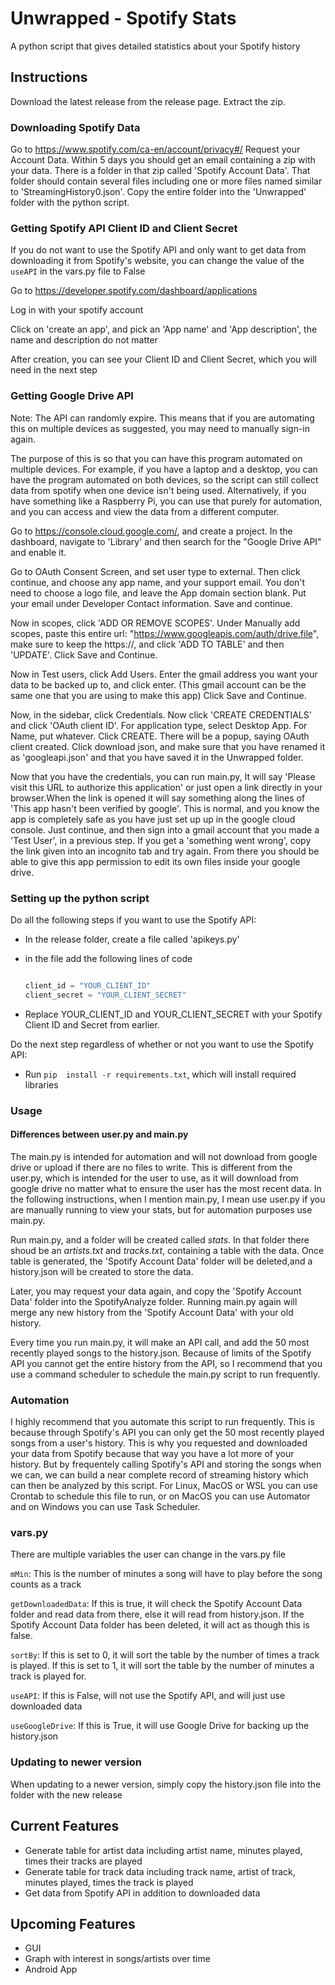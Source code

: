 # Unwrapped - Spotify Stats

A python script that gives detailed statistics about your Spotify history

## Instructions

Download the latest release from the release page.
Extract the zip.

### Downloading Spotify Data

Go to https://www.spotify.com/ca-en/account/privacy#/
Request your Account Data. Within 5 days you should get an email containing a zip with your data. 
There is a folder in that zip called 'Spotify Account Data'. That folder should contain several files including one or more files named similar to 'StreamingHistory0.json'. 
Copy the entire folder into the 'Unwrapped' folder with the python script. 

### Getting Spotify API Client ID and Client Secret

If you do not want to use the Spotify API and only want to get data from downloading it from Spotify's website, you can change the value of the ``useAPI`` in the vars.py file to False


Go to https://developer.spotify.com/dashboard/applications

Log in with your spotify account

Click on 'create an app', and pick an 'App name' and 'App description', the name and description do not matter

After creation, you can see your Client ID and Client Secret, which you will need in the next step

### Getting Google Drive API

Note: The API can randomly expire. This means that if you are automating this on multiple devices as suggested, you may need to manually sign-in again. 

The purpose of this is so that you can have this program automated on multiple devices. For example, if you have a laptop and a desktop, you can have the program automated on both devices, so the script can still collect data from spotify when one device isn't being used. Alternatively, if you have something like a Raspberry Pi, you can use that purely for automation, and you can access and view the data from a different computer. 

Go to https://console.cloud.google.com/, and create a project. In the dashboard, navigate to 'Library' and then search for the "Google Drive API" and enable it. 

Go to OAuth Consent Screen, and set user type to external. Then click continue, and choose any app name, and your support email. You don't need to choose a logo file, and leave the App domain section blank. Put your email under Developer Contact information. Save and continue.

Now in scopes, click 'ADD OR REMOVE SCOPES'. Under Manually add scopes, paste this entire url: "https://www.googleapis.com/auth/drive.file", make sure to keep the https://, and click 'ADD TO TABLE' and then 'UPDATE'. Click Save and Continue. 

Now in Test users, click Add Users. Enter the gmail address you want your data to be backed up to, and click enter. (This gmail account can be the same one that you are using to make this app) Click Save and Continue. 

Now, in the sidebar, click Credentials. Now click 'CREATE CREDENTIALS' and click 'OAuth client ID'. For application type, select Desktop App. For Name, put whatever. Click CREATE. There will be a popup, saying OAuth client created. Click download json, and make sure that you have renamed it as 'googleapi.json' and that you have saved it in the Unwrapped folder. 


Now that you have the credentials, you can run main.py, It will say 'Please visit this URL to authorize this application' or just open a link directly in your browser.When the link is opened it will say something along the lines of 'This app hasn't been verified by google'. This is normal, and you know the app is completely safe as you have just set up up in the google cloud console. Just continue, and then sign into a gmail account that you made a 'Test User', in a previous step. If you get a 'something went wrong', copy the link given into an incognito tab and try again. From there you should be able to give this app permission to edit its own files inside your google drive. 

### Setting up the python script

Do all the following steps if you want to use the Spotify API:

- In the release folder, create a file called 'apikeys.py'

- in the file add the following lines of code

    ```python

    client_id = "YOUR_CLIENT_ID"
    client_secret = "YOUR_CLIENT_SECRET"

    ```

- Replace YOUR_CLIENT_ID and YOUR_CLIENT_SECRET with your Spotify Client ID and Secret from earlier. 

Do the next step regardless of whether or not you want to use the Spotify API:

- Run ``pip  install -r requirements.txt``, which will install required libraries


### Usage

#### Differences between user.py and main.py
The main.py is intended for automation and will not download from google drive or upload if there are no files to write. This is different from the user.py, which is intended for the user to use, as it will download from google drive no matter what to ensure the user has the most recent data. In the following instructions, when I mention main.py, I mean use user.py if you are manually running to view your stats, but for automation purposes use main.py.


Run main.py, and a folder will be created called *stats*. In that folder there shoud be an *artists.txt* and *tracks.txt*, containing a table with the data. Once table is generated, the 'Spotify Account Data' folder will be deleted,and a history.json will be created to store the data. 

Later, you may request your data again, and copy the 'Spotify Account Data' folder into the SpotifyAnalyze folder. Running main.py again will merge any new history from the 'Spotify Account Data' with your old history.

Every time you run main.py, it will make an API call, and add the 50 most recently played songs to the history.json. Because of limits of the Spotify API you cannot get the entire history from the API, so I recommend that you use a command scheduler to schedule the main.py script to run frequently. 


### Automation
I highly recommend that you automate this script to run frequently. This is because through Spotify's API you can only get the 50 most recently played songs from a user's history. This is why you requested and downloaded your data from Spotify because that way you have a lot more of your history. But by frequentely calling Spotify's API and storing the songs when we can, we can build a near complete record of streaming history which can then be analyzed by this script. For Linux, MacOS or WSL you can use Crontab to schedule this file to run, or on MacOS you can use Automator and on Windows you can use Task Scheduler. 


### vars.py
There are multiple variables the user can change in the vars.py file

`mMin`: This is the number of minutes a song will have to play before the song counts as a track

`getDownloadedData`: If this is true, it will check the Spotify Account Data folder and read data from there, else it will read from history.json. If the Spotify Account Data folder has been deleted, it will act as though this is false.

`sortBy`: If this is set to 0, it will sort the table by the number of times a track is played. If this is set to 1, it will sort the table by the number of minutes a track is played for. 

`useAPI`: If this is False, will not use the Spotify API, and will just use downloaded data

`useGoogleDrive`: If this is True, it will use Google Drive for backing up the history.json

### Updating to newer version
When updating to a newer version, simply copy the history.json file into the folder with the new release 

## Current Features

- Generate table for artist data including artist name, minutes played, times their tracks are played
- Generate table for track data including track name, artist of track, minutes played, times the track is played
- Get data from Spotify API in addition to downloaded data

## Upcoming Features

- GUI
- Graph with interest in songs/artists over time
- Android App